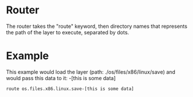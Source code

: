 # Router
The router takes the "route" keyword, then directory names that represents the path of the layer to execute, separated by dots.

# Example
This example would load the layer (path: ./os/files/x86/linux/save) and would pass this data to it: -[this is some data]
```
route os.files.x86.linux.save-[this is some data]
```
